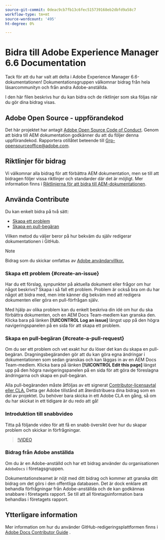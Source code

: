 ```yaml
---
source-git-commit: 0deac9cb7fb13c6fec515739168eb2dbfd9a58c7
workflow-type: tm+mt
source-wordcount: '495'
ht-degree: 0%

---
```

# Bidra till Adobe Experience Manager 6.6 Documentation

Tack för att du har valt att delta i Adobe Experience Manager 6.6-dokumentationen! Dokumentationsgruppen välkomnar bidrag från hela läsarcommunityn och från andra Adobe-anställda.

I den här filen beskrivs hur du kan bidra och de riktlinjer som ska följas när du gör dina bidrag visas.

## Adobe Open Source - uppförandekod

Det här projektet har antagit [Adobe Open Source Code of Conduct](code-of-conduct.md). Genom att bidra till AEM dokumentation godkänner du att du följer denna uppförandekod. Rapportera otillåtet beteende till [Grp-opensourceoffice@adobe.com](mailto:Grp-opensourceoffice@adobe.com).

## Riktlinjer för bidrag

Vi välkomnar alla bidrag för att förbättra AEM dokumentation, men se till att bidragen följer vissa riktlinjer och standarder där det är möjligt. Mer information finns i [Riktlinjerna för att bidra till AEM-dokumentationen](guidelines.md).

## Använda Contribute

Du kan enkelt bidra på två sätt:

* [Skapa ett problem](#create-an-issue)
* [Skapa en pull-begäran](#create-a-pull-request)

Vilken metod du väljer beror på hur bekväm du själv redigerar dokumentationen i GitHub.

>[!NOTE]
>
>Bidrag som du skickar omfattas av [Adobe användarvillkor.](https://www.adobe.com/legal/terms.html)

### Skapa ett problem {#create-an-issue}

Har du ett förslag, synpunkter på aktuella dokument eller frågor om hur något beskrivs? Skapa i så fall ett problem. Problem är också bra om du har något att bidra med, men inte känner dig bekväm med att redigera dokumenten eller göra en pull-förfrågan själv.

Med hjälp av olika problem kan du enkelt beskriva din idé om hur du ska förbättra dokumenten, och en AEM Docs Team-medlem kan granska den. Klicka bara på länken **[!UICONTROL Log an issue]** längst upp på den högra navigeringspanelen på en sida för att skapa ett problem.

### Skapa en pull-begäran {#create-a-pull-request}

Om du ser ett problem och vet exakt hur du löser det kan du skapa en pull-begäran. Dragningsbegäranden gör att du kan göra egna ändringar i dokumentationen som sedan granskas och kan läggas in av en AEM Docs Team-medlem. Klicka bara på länken **[!UICONTROL Edit this page]** längst upp på den högra navigeringspanelen på en sida för att göra de föreslagna ändringarna och skapa en pull-begäran.

Alla pull-begäranden måste åtföljas av ett signerat [Contributor-licensavtal eller CLA.](https://opensource.adobe.com/cla.html) Detta ger Adobe tillstånd att återdistribuera dina bidrag som en del av projektet. Du behöver bara skicka in ett Adobe CLA en gång, så om du har skickat in ett tidigare är du redo att gå!

### Introduktion till snabbvideo

Titta på följande video för att få en snabb översikt över hur du skapar problem och skickar in förfrågningar.

>[!VIDEO](https://video.tv.adobe.com/v/27069)

### Bidrag från Adobe anställda

Om du är en Adobe-anställd och har ett bidrag använder du organisationen `AdobeDocs` i företagsgruppen.

Dokumentationsteamet är nöjt med ditt bidrag och kommer att granska ditt bidrag om det görs i den offentliga databasen. Det är dock enklare att behandla förfrågningar från Adobe-anställda och de kan godkännas snabbare i företagets rapport. Se till att all företagsinformation bara behandlas i företagets rapport.

## Ytterligare information

Mer information om hur du använder GitHub-redigeringsplattformen finns i [Adobe Docs Contributor Guide](https://experienceleague.adobe.com/docs/contributor/contributor-guide/introduction.html) .